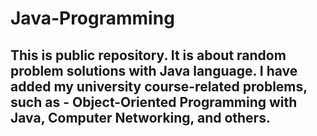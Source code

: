 # Java-Programming
## This is public repository. It is about random problem solutions with Java language. I have added my university course-related problems, such as - Object-Oriented Programming with Java, Computer Networking, and others.
